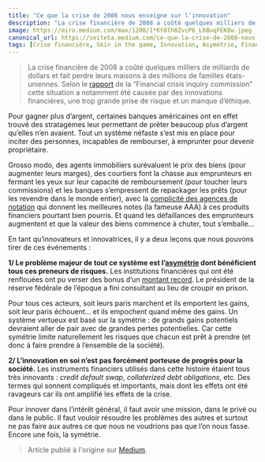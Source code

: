 ```yaml
---
title: "Ce que la crise de 2008 nous enseigne sur l’innovation"
description: "La crise financière de 2008 a coûté quelques milliers de milliards de dollars et fait perdre leurs maisons à des millions de familles états-uniennes"
image: https://miro.medium.com/max/1200/1*KY8lh0ZvcPb_L6BuqFEK8w.jpeg
canonical_url: https://seiteta.medium.com/ce-que-la-crise-de-2008-nous-enseigne-sur-linnovation-697c96a4fcea
tags: [Crise financière, Skin in the game, Innovation, Asymétrie, Finance]
---
```


> La crise financière de 2008 a coûté quelques milliers de milliards de dollars et fait perdre leurs maisons à des millions de familles états-uniennes. Selon le [rapport](http://fcic-static.law.stanford.edu/cdn_media/fcic-reports/fcic_final_report_conclusions.pdf) de la “Financial crisis inquiry commission” cette situation a notamment été causée par des innovations financières, une trop grande prise de risque et un manque d’éthique.

Pour gagner plus d’argent, certaines banques américaines ont en effet trouvé des stratagèmes leur permettant de prêter beaucoup plus d’argent qu’elles n’en avaient. Tout un système néfaste s’est mis en place pour inciter des personnes, incapables de rembourser, à emprunter pour devenir propriétaire.

Grosso modo, des agents immobiliers surévaluent le prix des biens (pour augmenter leurs marges), des courtiers font la chasse aux emprunteurs en fermant les yeux sur leur capacité de remboursement (pour toucher leurs commissions) et les banques s’empressent de repackager les prêts (pour les revendre dans le monde entier), avec la [complicité des agences de notation](https://www.economie.gouv.fr/facileco/agences-notation-crise-subprimes-role#) qui donnent les meilleures notes (la fameuse AAA) à ces produits financiers pourtant bien pourris. Et quand les défaillances des emprunteurs augmentent et que la valeur des biens commence à chuter, tout s’emballe…

En tant qu’innovateurs et innovatrices, il y a deux leçons que nous pouvons tirer de ces événements :

**1/ Le problème majeur de tout ce système est l’[asymétrie](https://f14e.fr/2019/09/06/skin-in-the-game-startups-detat/) dont bénéficient tous ces preneurs de risques.** Les institutions financières qui ont été renflouées ont pu verser des bonus d’un [montant record](https://www.lemonde.fr/economie/article/2010/10/12/annee-record-pour-les-bonus-a-wall-street_1424405_3234.html). Le président de la réserve fédérale de l’époque a fini consultant au lieu de croupir en prison.

Pour tous ces acteurs, soit leurs paris marchent et ils emportent les gains, soit leur paris échouent… et ils empochent quand même des gains. Un système vertueux est basé sur la symétrie : de grands gains potentiels devraient aller de pair avec de grandes pertes potentielles. Car cette symétrie limite naturellement les risques que chacun est prêt à prendre (et donc à faire prendre à l’ensemble de la société).

**2/ L’innovation en soi n’est pas forcément porteuse de progrès pour la société.** Les instruments financiers utilisés dans cette histoire étaient tous très innovants : *credit default swap*, *collaterized debt obligations*, etc. Des termes qui sonnent compliqués et importants, mais dont les effets ont été ravageurs car ils ont amplifié les effets de la crise.

Pour innover dans l’intérêt général, il faut avoir une mission, dans le privé ou dans le public. Il faut vouloir résoudre les problèmes des autres et surtout ne pas faire aux autres ce que nous ne voudrions pas que l’on nous fasse. Encore une fois, la symétrie.

> Article publié à l'origine sur [Medium](https://seiteta.medium.com/ce-que-la-crise-de-2008-nous-enseigne-sur-linnovation-697c96a4fcea).
